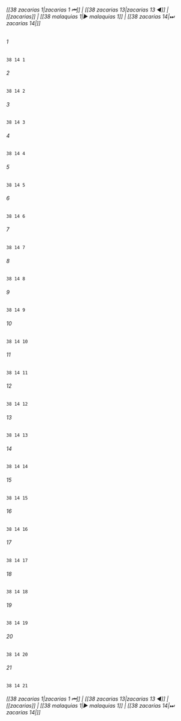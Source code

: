 
###### [[38 zacarias 1|zacarias 1 ⏮]] | [[38 zacarias 13|zacarias 13 ◀]] | [[zacarias]] | [[38 malaquias 1|▶ malaquias 1]] | [[38 zacarias 14|⏭ zacarias 14|]]

###### 1
``` verse
38 14 1 
```
###### 2
``` verse
38 14 2 
```
###### 3
``` verse
38 14 3 
```
###### 4
``` verse
38 14 4 
```
###### 5
``` verse
38 14 5 
```
###### 6
``` verse
38 14 6 
```
###### 7
``` verse
38 14 7 
```
###### 8
``` verse
38 14 8 
```
###### 9
``` verse
38 14 9 
```
###### 10
``` verse
38 14 10 
```
###### 11
``` verse
38 14 11 
```
###### 12
``` verse
38 14 12 
```
###### 13
``` verse
38 14 13 
```
###### 14
``` verse
38 14 14 
```
###### 15
``` verse
38 14 15 
```
###### 16
``` verse
38 14 16 
```
###### 17
``` verse
38 14 17 
```
###### 18
``` verse
38 14 18 
```
###### 19
``` verse
38 14 19 
```
###### 20
``` verse
38 14 20 
```
###### 21
``` verse
38 14 21 
```

###### [[38 zacarias 1|zacarias 1 ⏮]] | [[38 zacarias 13|zacarias 13 ◀]] | [[zacarias]] | [[38 malaquias 1|▶ malaquias 1]] | [[38 zacarias 14|⏭ zacarias 14|]]

